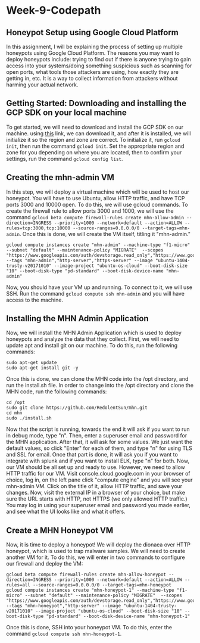 # Week-9-Codepath

Honeypot Setup using Google Cloud Platform
-

In this assignment, I will be explaining the process of setting up multiple honeypots using Google Cloud Platform. The reasons you may want to deploy honeypots include: trying to find out if there is anyone trying to gain access into your systems/doing something suspicious such as scanning for open ports, what tools those attackers are using, how exactly they are getting in, etc. It is a way to collect information from attackers without harming your actual network. 

Getting Started: Downloading and installing the GCP SDK on your local machine
-
To get started, we will need to download and install the GCP SDK on our machine. using [this](https://cloud.google.com/sdk/install)
 link, we can download it, and after it is installed, we will initialize it so the region and zone are correct. To initialize it, run ```gcloud init```, then run the command ```gcloud init```. Set the appropriate region and zone for you depending on where you are located, then to confirm your settings, run the command ```gcloud config list```.
 
 Creating the mhn-admin VM
 -
 In this step, we will deploy a virtual machine which will be used to host our honeypot. You will have to use Ubuntu, allow HTTP traffic, and have TCP ports 3000 and 10000 open. To do this, we will use gcloud commands. To create the firewall rule to allow ports 3000 and 1000, we will use the command 
 ```gcloud beta compute firewall-rules create mhn-allow-admin --direction=INGRESS --priority=1000 --network=default --action=ALLOW --rules=tcp:3000,tcp:10000 --source-ranges=0.0.0.0/0 --target-tags=mhn-admin```. Once this is done, we will create the VM itself, titling it "mhn-admin."
 ```
 gcloud compute instances create "mhn-admin" --machine-type "f1-micro" --subnet "default" --maintenance-policy "MIGRATE"  --scopes "https://www.googleapis.com/auth/devstorage.read_only","https://www.googleapis.com/auth/logging.write","https://www.googleapis.com/auth/monitoring.write","https://www.googleapis.com/auth/servicecontrol","https://www.googleapis.com/auth/service.management.readonly","https://www.googleapis.com/auth/trace.append" --tags "mhn-admin","http-server","https-server" --image "ubuntu-1404-trusty-v20171010" --image-project "ubuntu-os-cloud" --boot-disk-size "10" --boot-disk-type "pd-standard" --boot-disk-device-name "mhn-admin"
 ```
 Now, you should have your VM up and running. To connect to it, we will use SSH. Run the command ```gcloud compute ssh mhn-admin``` and you will have access to the machine. 
 
 Installing the MHN Admin Application
 -
 Now, we will install the MHN Admin Application which is used to deploy honeypots and analyze the data that they collect. First, we will need to update apt and install git on our machine. To do this, run the following commands: 
 ```
 sudo apt-get update
 sudo apt-get install git -y
 ```
Once this is done, we can clone the MHN code into the /opt directory, and run the install.sh file. In order to change into the /opt directory and clone the MHN code, run the following commands: 
 ```
 cd /opt
 sudo git clone https://github.com/RedolentSun/mhn.git
 cd mhn
 sudo ./install.sh
 ```
Now that the script is running, towards the end it will ask if you want to run in debug mode, type "n". Then, enter a superuser email and password for the MHN application. After that, it will ask for some values. We just want the default values, so click "Enter" for each of them, and type "n" for using TLS and SSL for email. Once that part is done, it will ask you if you want to integrate with splunk and if you want to install ELK, type "n" for both. Now, our VM should be all set up and ready to use. However, we need to allow HTTP traffic for our VM. Visit console.cloud.google.com in your browser of choice, log in, on the left pane click "compute engine" and you will see your mhn-admin VM. Click on the title of it, allow HTTP traffic, and save your changes. Now, visit the external IP in a browser of your choice, but make sure the URL starts with HTTP, not HTTPS (we only allowed HTTP traffic.) You may log in using your superuser email and password you made earlier, and see what the UI looks like and what it offers.
 
Create a MHN Honeypot VM
-
Now, it is time to deploy a honeypot! We will deploy the dionaea over HTTP honeypot, which is used to trap malware samples. We will need to create another VM for it. To do this, we will enter in two commands to configure our firewall and deploy the VM:
```
gcloud beta compute firewall-rules create mhn-allow-honeypot --direction=INGRESS --priority=1000 --network=default --action=ALLOW --rules=all --source-ranges=0.0.0.0/0 --target-tags=mhn-honeypot
gcloud compute instances create "mhn-honeypot-1" --machine-type "f1-micro" --subnet "default" --maintenance-policy "MIGRATE"  --scopes "https://www.googleapis.com/auth/devstorage.read_only","https://www.googleapis.com/auth/logging.write","https://www.googleapis.com/auth/monitoring.write","https://www.googleapis.com/auth/servicecontrol","https://www.googleapis.com/auth/service.management.readonly","https://www.googleapis.com/auth/trace.append" --tags "mhn-honeypot","http-server" --image "ubuntu-1404-trusty-v20171010" --image-project "ubuntu-os-cloud" --boot-disk-size "10" --boot-disk-type "pd-standard" --boot-disk-device-name "mhn-honeypot-1"
```
Once this is done, SSH into your honeypot VM. To do this, enter the command ```gcloud compute ssh mhn-honeypot-1```. 

